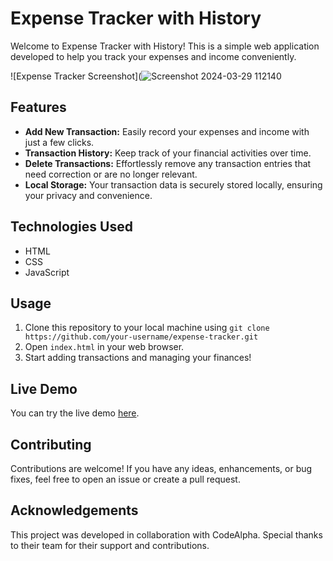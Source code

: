 # Expense Tracker with History

Welcome to Expense Tracker with History! This is a simple web application developed to help you track your expenses and income conveniently.

![Expense Tracker Screenshot](![Screenshot 2024-03-29 112140](https://github.com/GN-coding/CodeAlpha_ExpenseTraker/assets/159869920/7bb357cc-e63a-49fd-b378-7ff8060d477c)

## Features

- **Add New Transaction:** Easily record your expenses and income with just a few clicks.
- **Transaction History:** Keep track of your financial activities over time.
- **Delete Transactions:** Effortlessly remove any transaction entries that need correction or are no longer relevant.
- **Local Storage:** Your transaction data is securely stored locally, ensuring your privacy and convenience.

## Technologies Used

- HTML
- CSS
- JavaScript

## Usage

1. Clone this repository to your local machine using `git clone https://github.com/your-username/expense-tracker.git`
2. Open `index.html` in your web browser.
3. Start adding transactions and managing your finances!

## Live Demo

You can try the live demo [here](https://gnexpensetraker.netlify.app).

## Contributing

Contributions are welcome! If you have any ideas, enhancements, or bug fixes, feel free to open an issue or create a pull request.


## Acknowledgements

This project was developed in collaboration with CodeAlpha. Special thanks to their team for their support and contributions.
